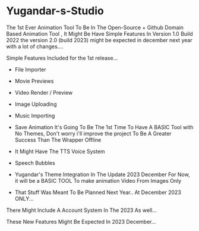 # Yugandar-s-Studio
The 1st Ever Animation Tool To Be In The Open-Source + Github Domain Based Animation Tool , It Might Be Have Simple Features In Version 1.0 Build 2022 the version 2.0 (build 2023) might be expected in december next year with a lot of changes....


Simple Features Included for the 1st release...

- File Importer

- Movie Previews

- Video Render / Preview

- Image Uploading

- Music Importing

- Save Animation It's Going To Be The 1st Time To Have A BASIC Tool with No Themes, Don't worry i'll improve the project To Be A Greater Success Than The Wrapper Offline

- It Might Have The TTS Voice System
- Speech Bubbles
- Yugandar's Theme Integration In The Update 2023 December For Now, it will be a BASIC TOOL To make animation Video From Images Only

- That Stuff Was Meant To Be Planned Next Year.. At December 2023 ONLY...

There Might Include A Account System In The 2023 As well...

These New Features Might Be Expected In 2023 December...

                                                                                  
